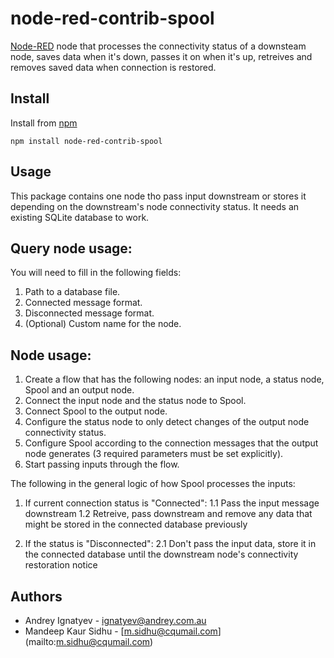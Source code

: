 node-red-contrib-spool
=========================
[Node-RED](http://nodered.org) node that processes the connectivity status of a downsteam node, saves data when 
it's down, passes it on when it's up, retreives and removes saved data when connection is restored.


Install
-------
Install from [npm](http://npmjs.org)
```
npm install node-red-contrib-spool
```

Usage
-----
This package contains one node tho pass input downstream or stores it depending on the downstream's node connectivity status. 
It needs an existing SQLite database to work.


Query node usage:
-----------------

You will need to fill in the following fields:

1. Path to a database file.
2. Connected message format.
3. Disconnected message format.
4. (Optional) Custom name for the node.


Node usage:
------------------

1. Create a flow that has the following nodes: an input node, a status node, Spool and an output node.
2. Connect the input node and the status node to Spool.
3. Connect Spool to the output node.
4. Configure the status node to only detect changes of the output node connectivity status.
5. Configure Spool according to the connection messages that the output node generates (3 required parameters must be set explicitly).
6. Start passing inputs through the flow.

The following in the general logic of how Spool processes the inputs:

1. If current connection status is "Connected":
1.1 Pass the input message downstream 
1.2 Retreive, pass downstream and remove any data that might be stored in the connected database previously

2. If the status is "Disconnected":
2.1 Don't pass the input data, store it in the connected database until the downstream node's connectivity restoration notice


Authors
-------
* Andrey Ignatyev - [ignatyev@andrey.com.au](mailto:ignatyev@andrey.com.au)
* Mandeep Kaur Sidhu - [m.sidhu@cqumail.com] (mailto:m.sidhu@cqumail.com)
